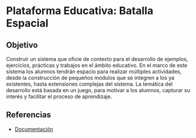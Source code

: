 # Plataforma Educativa: Batalla Espacial

## Objetivo

Construir un sistema que oficie de contexto para el desarrollo de ejemplos, ejercicios, prácticas y trabajos en el ámbito educativo. En el marco de este sistema los alumnos tendrán espacio para realizar múltiples actividades, desde la construcción de pequeños módulos que se integren a los ya existentes, hasta extensiones complejas del sistema. La temática del desarrollo está basada en un juego, para motivar a los alumnos, capturar su interés y facilitar el proceso de aprendizaje. 

## Referencias

* [Documentación](http://mtugnarelli.github.io/batalla-espacial/)


